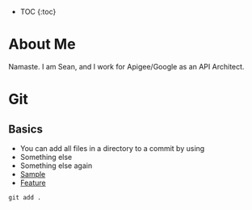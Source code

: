 * TOC
{:toc}

# About Me

Namaste. I am Sean, and I work for Apigee/Google as an API Architect.

# Git

## Basics
- You can add all files in a directory to a commit by using 
- Something else 
- Something else again
- [Sample](/sample.sh)
- [Feature](/feature.md)

```shell
git add .
```
